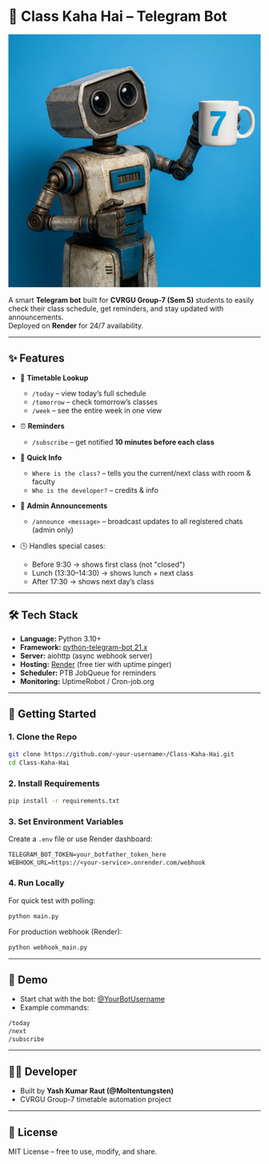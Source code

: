 # 🤖 Class Kaha Hai – Telegram Bot  

![Bot Logo](ClassKahaHai.png)

A smart **Telegram bot** built for **CVRGU Group-7 (Sem 5)** students to easily check their class schedule, get reminders, and stay updated with announcements.  
Deployed on **Render** for 24/7 availability.  

---

## ✨ Features
- 📅 **Timetable Lookup**  
  - `/today` – view today’s full schedule  
  - `/tomorrow` – check tomorrow’s classes  
  - `/week` – see the entire week in one view  

- ⏰ **Reminders**  
  - `/subscribe` – get notified **10 minutes before each class**  

- 🔎 **Quick Info**  
  - `Where is the class?` – tells you the current/next class with room & faculty  
  - `Who is the developer?` – credits & info  

- 📢 **Admin Announcements**  
  - `/announce <message>` – broadcast updates to all registered chats (admin only)  

- 🕒 Handles special cases:  
  - Before 9:30 → shows first class (not "closed")  
  - Lunch (13:30–14:30) → shows lunch + next class  
  - After 17:30 → shows next day’s class  

---

## 🛠 Tech Stack
- **Language:** Python 3.10+  
- **Framework:** [python-telegram-bot 21.x](https://docs.python-telegram-bot.org/)  
- **Server:** aiohttp (async webhook server)  
- **Hosting:** [Render](https://render.com) (free tier with uptime pinger)  
- **Scheduler:** PTB JobQueue for reminders  
- **Monitoring:** UptimeRobot / Cron-job.org  

---

## 🚀 Getting Started

### 1. Clone the Repo
```bash
git clone https://github.com/<your-username>/Class-Kaha-Hai.git
cd Class-Kaha-Hai
```

### 2. Install Requirements
```bash
pip install -r requirements.txt
```

### 3. Set Environment Variables
Create a `.env` file or use Render dashboard:  
```env
TELEGRAM_BOT_TOKEN=your_botfather_token_here
WEBHOOK_URL=https://<your-service>.onrender.com/webhook
```

### 4. Run Locally
For quick test with polling:
```bash
python main.py
```

For production webhook (Render):
```bash
python webhook_main.py
```

---

## 📸 Demo
- Start chat with the bot: [@YourBotUsername](https://t.me/YourBotUsername)  
- Example commands:  

```
/today
/next
/subscribe
```

---

## 👨‍💻 Developer
- Built by **Yash Kumar Raut (@Moltentungsten)**  
- CVRGU Group-7 timetable automation project  

---

## 📜 License
MIT License – free to use, modify, and share.  
